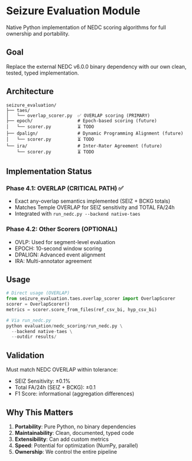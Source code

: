 # Seizure Evaluation Module

Native Python implementation of NEDC scoring algorithms for full ownership and portability.

## Goal
Replace the external NEDC v6.0.0 binary dependency with our own clean, tested, typed implementation.

## Architecture

```
seizure_evaluation/
├── taes/
│   └── overlap_scorer.py  ✅ OVERLAP scoring (PRIMARY)
├── epoch/                 # Epoch-based scoring (future)
│   └── scorer.py          ⏳ TODO
├── dpalign/               # Dynamic Programming Alignment (future)
│   └── scorer.py          ⏳ TODO
└── ira/                   # Inter-Rater Agreement (future)
    └── scorer.py          ⏳ TODO
```

## Implementation Status

### Phase 4.1: OVERLAP (CRITICAL PATH) ✅
- Exact any-overlap semantics implemented (SEIZ + BCKG totals)
- Matches Temple OVERLAP for SEIZ sensitivity and TOTAL FA/24h
- Integrated with `run_nedc.py --backend native-taes`

### Phase 4.2: Other Scorers (OPTIONAL)
- OVLP: Used for segment-level evaluation
- EPOCH: 10-second window scoring
- DPALIGN: Advanced event alignment
- IRA: Multi-annotator agreement

## Usage

```python
# Direct usage (OVERLAP)
from seizure_evaluation.taes.overlap_scorer import OverlapScorer
scorer = OverlapScorer()
metrics = scorer.score_from_files(ref_csv_bi, hyp_csv_bi)

# Via run_nedc.py
python evaluation/nedc_scoring/run_nedc.py \
  --backend native-taes \
  --outdir results/
```

## Validation

Must match NEDC OVERLAP within tolerance:
- SEIZ Sensitivity: ±0.1%
- Total FA/24h (SEIZ + BCKG): ±0.1
- F1 Score: informational (aggregation differences)

## Why This Matters

1. **Portability**: Pure Python, no binary dependencies
2. **Maintainability**: Clean, documented, typed code
3. **Extensibility**: Can add custom metrics
4. **Speed**: Potential for optimization (NumPy, parallel)
5. **Ownership**: We control the entire pipeline
